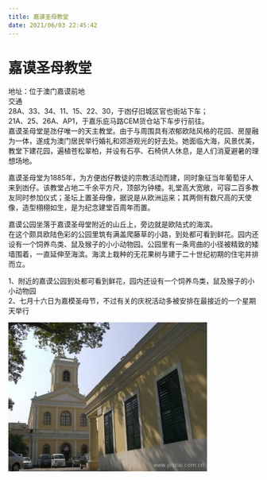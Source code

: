 ```yaml
---
title: 嘉谟圣母教堂  
date: 2021/06/03 22:45:42  
---
```

  
# 嘉谟圣母教堂  
地址：位于澳门嘉谟前地  
交通  
28A、33、34、11、15、22、30，于凼仔旧城区官也街站下车；  
21A、25、26A、AP1，于嘉乐庇马路CEM货仓站下车步行前往。  
嘉谟圣母堂是氹仔唯一的天主教堂。由于与周围具有浓郁欧陆风格的花园、房屋融为一体，遂成为澳门居民举行婚礼和郊游观光的好去处。她面临大海，风景优美，教堂下建花园，遍植苍松翠柏，并设有石亭、石椅供人休息，是人们消夏避暑的理想场地。  
  
嘉谟圣母堂为1885年，为方便凼仔教徒的宗教活动而建，同时象征当年葡萄牙人来到凼仔。该教堂占地二千余平方尺，顶部为钟楼。礼堂高大宽敞，可容二百多教友同时参加仪式；圣坛上置圣母像，据说是从欧洲运来；其两侧有数尺高的天使像，造型栩栩如生，是为纪念建堂百周年而置。  
  
嘉谟公园坐落于嘉谟圣母堂附近的山丘上，旁边就是欧陆式的海滨。  
在这个颇具欧陆色彩的公园里筑有满盖爬藤草的小路，到处都可看到鲜花。园内还设有一个饲养鸟类、鼠及猴子的小小动物园。公园里有一条弯曲的小径被精致的矮墙围着，一直延伸至海滨。海滨上栽种的无花果树与建于二十世纪初期的住宅并排而立。  
  
1、附近的嘉谟公园到处都可看到鲜花，园内还设有一个饲养鸟类，鼠及猴子的小小动物园  
2、七月十六日为嘉模圣母节，不过有关的庆祝活动多被安排在最接近的一个星期天举行  
  
![](https://raw.githubusercontent.com/szqq0512/Pic/main/img/202201212155112.png)  
